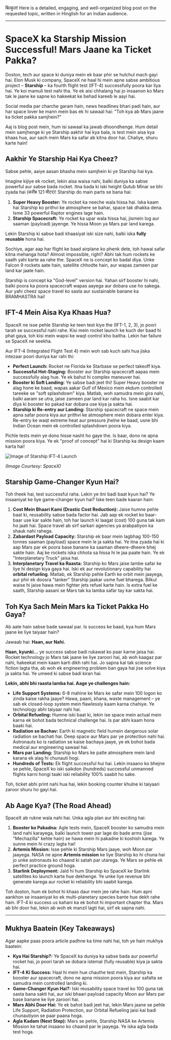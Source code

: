 बिल्कुल! Here is a detailed, engaging, and well-organized blog post on the requested topic, written in Hinglish for an Indian audience.

***

# SpaceX ka Starship Mission Successful! Mars Jaane ka Ticket Pakka?

Doston, tech aur space ki duniya mein ek baar phir se hulchul mach gayi hai. Elon Musk ki company, SpaceX ne haal hi mein apne sabse ambitious project – **Starship** – ka fourth flight test (IFT-4) successfully poora kar liya hai. Ye koi mamuli test nahi tha. Ye ek aisi chhalang hai jo insaanon ko Mars tak le jaane ke sapne ko hakeekat ke behad kareeb le aayi hai.

Social media par charche garam hain, news headlines bhari padi hain, aur har space lover ke mann mein bas ek hi sawaal hai: "Toh kya ab Mars jaane ka ticket pakka samjhein?"

Aaj is blog post mein, hum isi sawaal ka jawab dhoondhenge. Hum detail mein samjhenge ki ye Starship aakhir hai kya bala, is test mein aisa kya khaas hua, aur sach mein Mars ka safar ab kitna door hai. Chaliye, shuru karte hain!

## Aakhir Ye Starship Hai Kya Cheez?

Sabse pehle, aaiye aasan bhasha mein samjhein ki ye Starship hai kya.

Imagine kijiye ek rocket, lekin aisa waisa nahi, balki duniya ka sabse powerful aur sabse bada rocket. Itna bada ki iski height Qutub Minar se bhi zyada hai (करीब 121 मीटर)! Starship do main parts se bana hai:

1.  **Super Heavy Booster:** Ye rocket ka neeche wala hissa hai. Iska kaam hai Starship ko prithvi ke atmosphere se bahar, space tak dhakka dena. Isme 33 powerful Raptor engines lage hain.
2.  **Starship Spacecraft:** Ye rocket ka upar wala hissa hai, jismein log aur saaman (payload) jayenge. Ye hissa Moon ya Mars par land karega.

Lekin Starship ki sabse badi khaasiyat iski size nahi, balki iska **fully reusable** hona hai.

Sochiye, agar aap har flight ke baad airplane ko phenk dete, toh hawai safar kitna mehanga hota? Almost impossible, right? Abhi tak hum rockets ke saath yahi karte aa rahe the. SpaceX ne is concept ko badal diya. Unke Falcon 9 rockets aate hain, satellite chhodte hain, aur wapas zameen par land kar jaate hain.

Starship is concept ka "God-level" version hai. Yahan sirf booster hi nahi, balki poora ka poora spacecraft wapas aayega aur dobara use ho sakega. Aur yahi cheez space travel ko sasta aur sustainable banane ka BRAMHASTRA hai!

## IFT-4 Mein Aisa Kya Khaas Hua?

SpaceX ne isse pehle Starship ke teen test kiye the (IFT-1, 2, 3), jo poori tarah se successful nahi rahe. Kisi mein rocket launch ke kuch der baad hi phat gaya, toh kisi mein wapsi ke waqt control kho baitha. Lekin har failure se SpaceX ne seekha.

Aur IFT-4 (Integrated Flight Test 4) mein woh sab kuch sahi hua jiska intezaar poori duniya kar rahi thi:

-   **Perfect Launch:** Rocket ne Florida ke Starbase se perfect takeoff kiya.
-   **Successful Hot-Staging:** Booster aur Starship spacecraft aapas mein successfully alag hue. Ye ek bahut hi complex maneuver hai.
-   **Booster ki Soft Landing:** Ye sabse badi jeet thi! Super Heavy booster ne alag hone ke baad, wapas aakar Gulf of Mexico mein ekdum controlled tareeke se "soft splashdown" kiya. Matlab, woh samudra mein gira nahi, balki aaram se utra, jaise zameen par land kar raha ho. Isne saabit kar diya ki booster ko pakad kar dobara use kiya ja sakta hai.
-   **Starship ki Re-entry aur Landing:** Starship spacecraft ne space mein apna safar poora kiya aur prithvi ke atmosphere mein dobara enter kiya. Re-entry ke waqt extreme heat aur pressure jhelne ke baad, usne bhi Indian Ocean mein ek controlled splashdown poora kiya.

Pichle tests mein ye dono hisse nasht ho gaye the. Is baar, dono ne apna mission poora kiya. Ye ek "proof of concept" hai ki Starship ka design kaam karta hai!


![Image of Starship IFT-4 Launch](https://www.teslarati.com/wp-content/uploads/2024/06/Starship-Flight-4-liftoff-pano-060624-SpaceX-pano-feature.jpg)

*(Image Courtesy: SpaceX)*

## Starship Game-Changer Kyun Hai?

Toh theek hai, test successful raha. Lekin ye itni badi baat kyun hai? Ye insaaniyat ke liye game-changer kyun hai? Iske teen bade kaaran hain:

1.  **Cost Mein Bhaari Kami (Drastic Cost Reduction):** Jaise humne pehle baat ki, reusability sabse bada factor hai. Jab aap ek rocket ko baar-baar use kar sakte hain, toh har launch ki laagat (cost) 100 guna tak kam ho jaati hai. Space travel ab sirf sarkari agencies ya arabpatiyon ka shauk nahi rahega.
2.  **Zabardast Payload Capacity:** Starship ek baar mein lagbhag 100-150 tonnes saaman (payload) space mein le ja sakta hai. Ye itna zyada hai ki aap Mars par ek poora base banane ka saaman dheere-dheere bhej sakte hain. Aaj ke rockets iska chhota sa hissa hi le jaa paate hain. Ye ek "Interplanetary Truck" jaisa hai.
3.  **Interplanetary Travel ka Raasta:** Starship ko Mars jaise lambe safar ke liye hi design kiya gaya hai. Iski ek aur revolutionary capability hai **orbital refueling**. Matlab, ek Starship pehle Earth ke orbit mein jaayega, aur phir ek doosra "tanker" Starship jaakar usme fuel bharega. Bilkul waise hi jaise hawa mein fighter jets refuel karte hain. Is extra fuel ke saath, Starship aasani se Mars tak ka lamba safar tay kar sakta hai.

## Toh Kya Sach Mein Mars ka Ticket Pakka Ho Gaya?

Ab aate hain sabse bade sawaal par. Is success ke baad, kya hum Mars jaane ke liye taiyaar hain?

Jawaab hai: **Haan, aur Nahi.**

**Haan, kyunki...** ye success sabse badi rukawat ko paar karne jaisa hai. Rocket technology jo Mars tak jaane ke liye zaroori hai, ab woh kaagaz par nahi, hakeekat mein kaam karti dikh rahi hai. Jo sapna kal tak science fiction lagta tha, ab woh ek engineering problem ban gaya hai jise solve kiya ja sakta hai. Ye umeed ki sabse badi kiran hai.

**Lekin, abhi bhi raasta lamba hai. Aage ye challenges hain:**

-   **Life Support Systems:** 6-8 mahine ke Mars ke safar mein 100 logon ko zinda kaise rakha jaaye? Hawa, paani, khana, waste management – ye sab ek closed-loop system mein flawlessly kaam karna chahiye. Ye technology abhi taiyaar nahi hai.
-   **Orbital Refueling:** Humne iski baat ki, lekin ise space mein actual mein karna ek bohot bada technical challenge hai. Is par abhi kaam hona baaki hai.
-   **Radiation se Bachav:** Earth ki magnetic field humein dangerous solar radiation se bachati hai. Deep space aur Mars par ye protection nahi hai. Astronauts ko is radiation se kaise bachaya jaaye, ye ek bohot bada medical aur engineering sawaal hai.
-   **Mars par Landing:** Starship ko Mars ke patle atmosphere mein land karana ek alag hi chunauti hogi.
-   **Hundreds of Tests:** Ek flight successful hui hai. Lekin insaano ko bhejne se pehle, SpaceX ko iski saikdon (hundreds) successful unmanned flights karni hongi taaki iski reliability 100% saabit ho sake.

Toh, ticket abhi print nahi hua hai, lekin booking counter khulne ki taiyaari zaroor shuru ho gayi hai.

## Ab Aage Kya? (The Road Ahead)

SpaceX ab rukne wala nahi hai. Unka agla plan aur bhi exciting hai:

1.  **Booster ko Pakadna:** Agle tests mein, SpaceX booster ko samudra mein land nahi karayega, balki launch tower par lage do bade arms (jise "Mechazilla" kehte hain) se hawa mein hi pakadne ki koshish karega. Ye sunne mein hi crazy lagta hai!
2.  **Artemis Mission:** Isse pehle ki Starship Mars jaaye, woh Moon par jaayega. NASA ne apne **Artemis mission** ke liye Starship ko hi chuna hai jo unke astronauts ko chaand ki satah par utarega. Ye Mars se pehle ek perfect practice ground hoga.
3.  **Starlink Deployment:** Jald hi hum Starship ko SpaceX ke Starlink satellites ko launch karte hue dekhenge. Ye unke liye revenue bhi generate karega aur rocket ki reliability bhi saabit karega.

Toh doston, hum ek bohot hi khaas daur mein jee rahe hain. Hum apni aankhon se insaaniyat ko ek multi-planetary species bante hue dekh rahe hain. IFT-4 ki success us kahani ka ek bohot hi important chapter tha. Mars ab bhi door hai, lekin ab woh ek manzil lagti hai, sirf ek sapna nahi.

---

## Mukhya Baatein (Key Takeaways)

Agar aapke paas poora article padhne ka time nahi hai, toh ye hain mukhya baatein:

-   **Kya Hai Starship?:** Ye SpaceX ka duniya ka sabse bada aur powerful rocket hai, jo poori tarah se dobara istemal (fully reusable) kiya ja sakta hai.
-   **IFT-4 Ki Success:** Haal hi mein hue chauthe test mein, Starship ka booster aur spacecraft, dono ne apna mission poora kiya aur safalta se samudra mein controlled landing ki.
-   **Game-Changer Kyun Hai?:** Iski reusability space travel ko 100 guna tak sasta bana sakti hai, aur iski bhaari payload capacity Moon aur Mars par base banane ke liye zaroori hai.
-   **Mars Abhi Door Hai:** Ye ek bahot badi jeet hai, lekin Mars jaane se pehle Life Support, Radiation Protection, aur Orbital Refueling jaisi kai badi chunautiyon se paar paana hoga.
-   **Agla Kadam (Next Step):** Mars se pehle, Starship NASA ke Artemis Mission ke tahat insaano ko chaand par le jaayega. Ye iska agla bada test hoga.